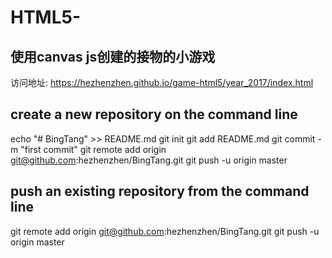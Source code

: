 # HTML5-
使用canvas js创建的接物的小游戏
-------------
访问地址:
https://hezhenzhen.github.io/game-html5/year_2017/index.html

## create a new repository on the command line
echo "# BingTang" >> README.md
git init
git add README.md
git commit -m "first commit"
git remote add origin git@github.com:hezhenzhen/BingTang.git
git push -u origin master

## push an existing repository from the command line
git remote add origin git@github.com:hezhenzhen/BingTang.git
git push -u origin master
